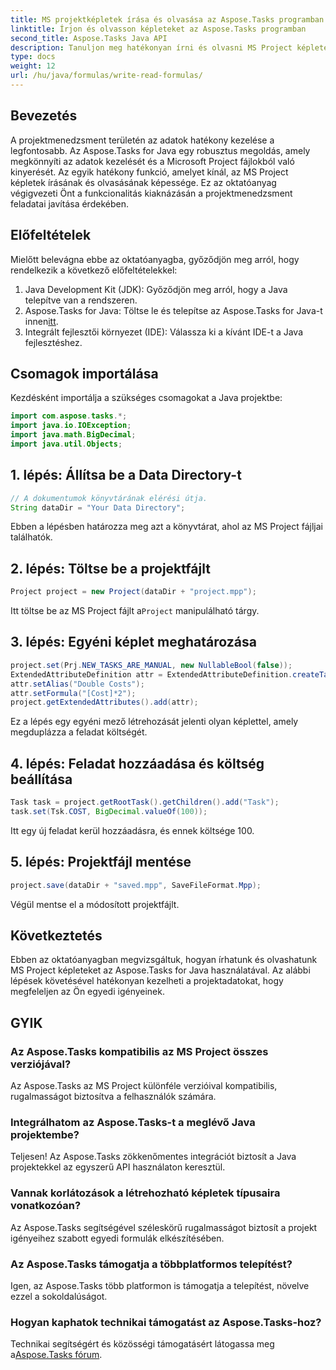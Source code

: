 ```yaml
---
title: MS projektképletek írása és olvasása az Aspose.Tasks programban
linktitle: Írjon és olvasson képleteket az Aspose.Tasks programban
second_title: Aspose.Tasks Java API
description: Tanuljon meg hatékonyan írni és olvasni MS Project képleteket az Aspose.Tasks for Java segítségével. Fejlessze projektmenedzsment készségeit.
type: docs
weight: 12
url: /hu/java/formulas/write-read-formulas/
---
```

## Bevezetés
A projektmenedzsment területén az adatok hatékony kezelése a legfontosabb. Az Aspose.Tasks for Java egy robusztus megoldás, amely megkönnyíti az adatok kezelését és a Microsoft Project fájlokból való kinyerését. Az egyik hatékony funkció, amelyet kínál, az MS Project képletek írásának és olvasásának képessége. Ez az oktatóanyag végigvezeti Önt a funkcionalitás kiaknázásán a projektmenedzsment feladatai javítása érdekében.
## Előfeltételek
Mielőtt belevágna ebbe az oktatóanyagba, győződjön meg arról, hogy rendelkezik a következő előfeltételekkel:
1. Java Development Kit (JDK): Győződjön meg arról, hogy a Java telepítve van a rendszeren.
2.  Aspose.Tasks for Java: Töltse le és telepítse az Aspose.Tasks for Java-t innen[itt](https://releases.aspose.com/tasks/java/).
3. Integrált fejlesztői környezet (IDE): Válassza ki a kívánt IDE-t a Java fejlesztéshez.

## Csomagok importálása
Kezdésként importálja a szükséges csomagokat a Java projektbe:
```java
import com.aspose.tasks.*;
import java.io.IOException;
import java.math.BigDecimal;
import java.util.Objects;
```

## 1. lépés: Állítsa be a Data Directory-t
```java
// A dokumentumok könyvtárának elérési útja.
String dataDir = "Your Data Directory";
```
Ebben a lépésben határozza meg azt a könyvtárat, ahol az MS Project fájljai találhatók.
## 2. lépés: Töltse be a projektfájlt
```java
Project project = new Project(dataDir + "project.mpp");
```
Itt töltse be az MS Project fájlt a`Project` manipulálható tárgy.
## 3. lépés: Egyéni képlet meghatározása
```java
project.set(Prj.NEW_TASKS_ARE_MANUAL, new NullableBool(false));
ExtendedAttributeDefinition attr = ExtendedAttributeDefinition.createTaskDefinition(CustomFieldType.Text, ExtendedAttributeTask.Text1, "Custom");
attr.setAlias("Double Costs");
attr.setFormula("[Cost]*2");
project.getExtendedAttributes().add(attr);
```
Ez a lépés egy egyéni mező létrehozását jelenti olyan képlettel, amely megduplázza a feladat költségét.
## 4. lépés: Feladat hozzáadása és költség beállítása
```java
Task task = project.getRootTask().getChildren().add("Task");
task.set(Tsk.COST, BigDecimal.valueOf(100));
```
Itt egy új feladat kerül hozzáadásra, és ennek költsége 100.
## 5. lépés: Projektfájl mentése
```java
project.save(dataDir + "saved.mpp", SaveFileFormat.Mpp);
```
Végül mentse el a módosított projektfájlt.

## Következtetés
Ebben az oktatóanyagban megvizsgáltuk, hogyan írhatunk és olvashatunk MS Project képleteket az Aspose.Tasks for Java használatával. Az alábbi lépések követésével hatékonyan kezelheti a projektadatokat, hogy megfeleljen az Ön egyedi igényeinek.
## GYIK
### Az Aspose.Tasks kompatibilis az MS Project összes verziójával?
Az Aspose.Tasks az MS Project különféle verzióival kompatibilis, rugalmasságot biztosítva a felhasználók számára.
### Integrálhatom az Aspose.Tasks-t a meglévő Java projektembe?
Teljesen! Az Aspose.Tasks zökkenőmentes integrációt biztosít a Java projektekkel az egyszerű API használaton keresztül.
### Vannak korlátozások a létrehozható képletek típusaira vonatkozóan?
Az Aspose.Tasks segítségével széleskörű rugalmasságot biztosít a projekt igényeihez szabott egyedi formulák elkészítésében.
### Az Aspose.Tasks támogatja a többplatformos telepítést?
Igen, az Aspose.Tasks több platformon is támogatja a telepítést, növelve ezzel a sokoldalúságot.
### Hogyan kaphatok technikai támogatást az Aspose.Tasks-hoz?
 Technikai segítségért és közösségi támogatásért látogassa meg a[Aspose.Tasks fórum](https://forum.aspose.com/c/tasks/15).